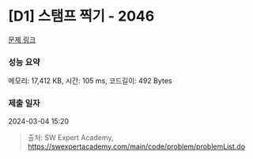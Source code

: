 # [D1] 스탬프 찍기 - 2046 

[문제 링크](https://swexpertacademy.com/main/code/problem/problemDetail.do?contestProbId=AV5QKdT6AyYDFAUq) 

### 성능 요약

메모리: 17,412 KB, 시간: 105 ms, 코드길이: 492 Bytes

### 제출 일자

2024-03-04 15:20



> 출처: SW Expert Academy, https://swexpertacademy.com/main/code/problem/problemList.do